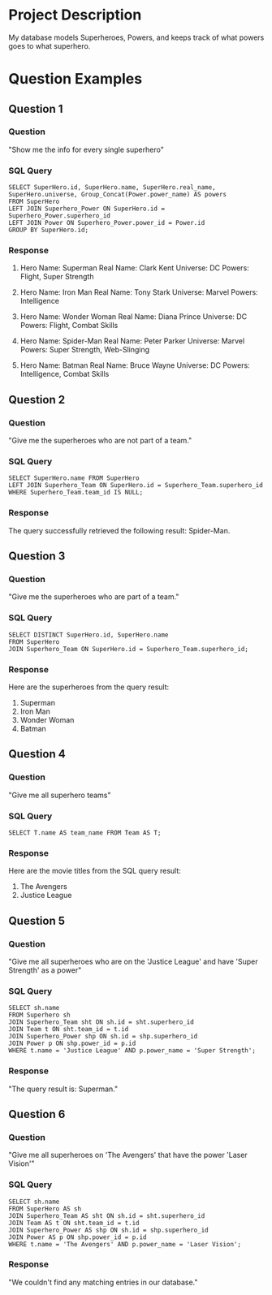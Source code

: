 # Project Description

My database models Superheroes, Powers, and keeps track of what powers goes to what superhero.

# Question Examples

## Question 1

### Question
"Show me the info for every single superhero"

### SQL Query 
```
SELECT SuperHero.id, SuperHero.name, SuperHero.real_name, SuperHero.universe, Group_Concat(Power.power_name) AS powers
FROM SuperHero
LEFT JOIN Superhero_Power ON SuperHero.id = Superhero_Power.superhero_id
LEFT JOIN Power ON Superhero_Power.power_id = Power.id
GROUP BY SuperHero.id;
```

### Response
1. Hero Name: Superman
   Real Name: Clark Kent
   Universe: DC
   Powers: Flight, Super Strength

2. Hero Name: Iron Man
   Real Name: Tony Stark
   Universe: Marvel
   Powers: Intelligence

3. Hero Name: Wonder Woman
   Real Name: Diana Prince
   Universe: DC
   Powers: Flight, Combat Skills

4. Hero Name: Spider-Man
   Real Name: Peter Parker
   Universe: Marvel
   Powers: Super Strength, Web-Slinging

5. Hero Name: Batman
   Real Name: Bruce Wayne
   Universe: DC
   Powers: Intelligence, Combat Skills

## Question 2

### Question 
"Give me the superheroes who are not part of a team."

### SQL Query
```
SELECT SuperHero.name FROM SuperHero
LEFT JOIN Superhero_Team ON SuperHero.id = Superhero_Team.superhero_id
WHERE Superhero_Team.team_id IS NULL;
```

### Response
The query successfully retrieved the following result: Spider-Man.

## Question 3

### Question 
"Give me the superheroes who are part of a team."

### SQL Query
```
SELECT DISTINCT SuperHero.id, SuperHero.name
FROM SuperHero
JOIN Superhero_Team ON SuperHero.id = Superhero_Team.superhero_id;
```

### Response
Here are the superheroes from the query result:
1. Superman
2. Iron Man
3. Wonder Woman
5. Batman

## Question 4

### Question 
"Give me all superhero teams"

### SQL Query
```
SELECT T.name AS team_name FROM Team AS T;
```

### Response
Here are the movie titles from the SQL query result:

1. The Avengers
2. Justice League

## Question 5

### Question 
"Give me all superheroes who are on the 'Justice League' and have 'Super Strength' as a power"

### SQL Query
```
SELECT sh.name 
FROM Superhero sh 
JOIN Superhero_Team sht ON sh.id = sht.superhero_id 
JOIN Team t ON sht.team_id = t.id 
JOIN Superhero_Power shp ON sh.id = shp.superhero_id 
JOIN Power p ON shp.power_id = p.id 
WHERE t.name = 'Justice League' AND p.power_name = 'Super Strength';
```

### Response
"The query result is: Superman."

## Question 6

### Question 
"Give me all superheroes on 'The Avengers' that have the power 'Laser Vision'"

### SQL Query
```
SELECT sh.name 
FROM SuperHero AS sh
JOIN Superhero_Team AS sht ON sh.id = sht.superhero_id
JOIN Team AS t ON sht.team_id = t.id
JOIN Superhero_Power AS shp ON sh.id = shp.superhero_id
JOIN Power AS p ON shp.power_id = p.id
WHERE t.name = 'The Avengers' AND p.power_name = 'Laser Vision';
```

### Response
"We couldn't find any matching entries in our database."